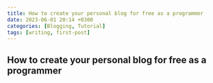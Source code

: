 ```yaml
---
title: How to create your personal blog for free as a programmer
date: 2023-06-01 20:14 +0300
categories: [Blogging, Tutorial]
tags: [writing, first-post]
---
```


## How to create your personal blog for free as a programmer


